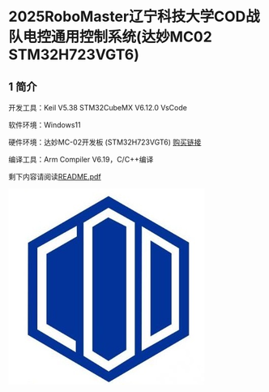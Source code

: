 # 2025RoboMaster辽宁科技大学COD战队电控通用控制系统(达妙MC02 STM32H723VGT6)

## **1** **简介**

开发工具：Keil V5.38 STM32CubeMX V6.12.0 VsCode

软件环境：Windows11

硬件环境：达妙MC-02开发板 (STM32H723VGT6) [购买链接](https://item.taobao.com/item.htm?spm=a21n57.sem.item.1.11333903KJqSFo&priceTId=213e002217390905362315413e1b2b&utparam=%7B%22aplus_abtest%22%3A%223b7279edadc7c1c9bb817ff888417af7%22%7D&id=814954787248&ns=1&abbucket=15&xxc=taobaoSearch&skuId=5681498675796&pisk=gfjKxwtqq5VnVvNYTMzMEkdeuTwMyPXEX6WjqQAnP1COn1wer7WWF3C1ZJRhFW5R2C6P-exBZUd5i_plxgjR70BVUM2eqJ-FL3-7iSqDw9We4UduSmsp1c9FCLgWPPx_ORFNUSq0mOUBL3X_iMj_RWpen0tWRUTs1CJmdQ1WRli6_LJSOLiQBRpy1LgBOLg6CKJ2N01SVh96KKnSO0iB5d9e1QtWV_6_BLDE08AszQiRkSLJjhDFM0i5XpL_StA6bhekBeefpCi7GGpKgI6B60iWtTcVyOB39mWMYO1vn6qsvsBVb1p1GuF94175NLC_0bxFo6S2WOzjfOxp_E9ff8iXZMQGhCKxFk69vBLfxeMoqs6OFZYOj-Z2vHOCrHWoHWXOv6XFXTDS5HKhWEIpcolBZNXA2LIzalCA3G59CsZ8OgJdmiBdqjAvE2wTB4uyRdrDKGTIwgRKGdd0pz0rzF4XBI2TB4uyRdJ9iRjxz48gl)

编译工具：Arm Compiler V6.19，C/C++编译

剩下内容请阅读[README.pdf](./README.pdf)

![](.\ad140e9c0190149d99c92ce133efdfd.jpg)